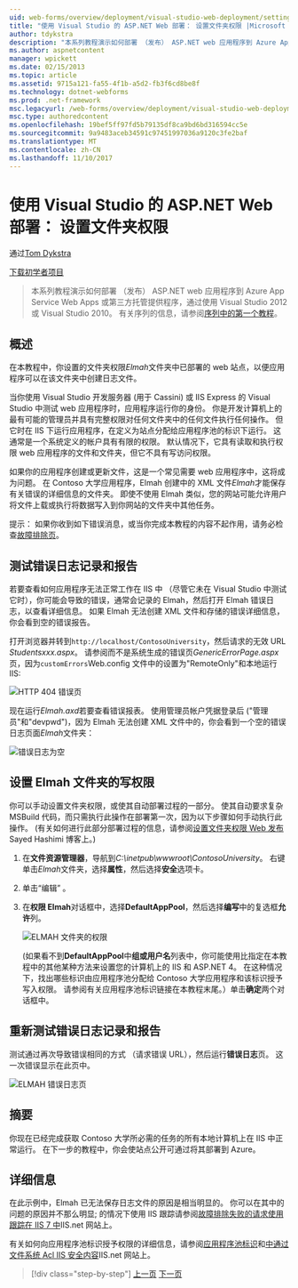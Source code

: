 ```yaml
---
uid: web-forms/overview/deployment/visual-studio-web-deployment/setting-folder-permissions
title: "使用 Visual Studio 的 ASP.NET Web 部署： 设置文件夹权限 |Microsoft 文档"
author: tdykstra
description: "本系列教程演示如何部署 （发布） ASP.NET web 应用程序到 Azure App Service Web Apps 或第三方托管提供程序，使用的..."
ms.author: aspnetcontent
manager: wpickett
ms.date: 02/15/2013
ms.topic: article
ms.assetid: 9715a121-fa55-4f1b-a5d2-fb3f6cd8be8f
ms.technology: dotnet-webforms
ms.prod: .net-framework
msc.legacyurl: /web-forms/overview/deployment/visual-studio-web-deployment/setting-folder-permissions
msc.type: authoredcontent
ms.openlocfilehash: 19bef5ff97fd5b79135df8ca9bd6bd316594cc5e
ms.sourcegitcommit: 9a9483aceb34591c97451997036a9120c3fe2baf
ms.translationtype: MT
ms.contentlocale: zh-CN
ms.lasthandoff: 11/10/2017
---
```

<a name="aspnet-web-deployment-using-visual-studio-setting-folder-permissions"></a>使用 Visual Studio 的 ASP.NET Web 部署： 设置文件夹权限
====================
通过[Tom Dykstra](https://github.com/tdykstra)

[下载初学者项目](http://go.microsoft.com/fwlink/p/?LinkId=282627)

> 本系列教程演示如何部署 （发布） ASP.NET web 应用程序到 Azure App Service Web Apps 或第三方托管提供程序，通过使用 Visual Studio 2012 或 Visual Studio 2010。 有关序列的信息，请参阅[序列中的第一个教程](introduction.md)。


## <a name="overview"></a>概述

在本教程中，你设置的文件夹权限*Elmah*文件夹中已部署的 web 站点，以便应用程序可以在该文件夹中创建日志文件。

当你使用 Visual Studio 开发服务器 (用于 Cassini) 或 IIS Express 的 Visual Studio 中测试 web 应用程序时，应用程序运行你的身份。 你是开发计算机上的最有可能的管理员并具有完整权限对任何文件夹中的任何文件执行任何操作。 但它时在 IIS 下运行应用程序，在定义为站点分配给应用程序池的标识下运行。 这通常是一个系统定义的帐户具有有限的权限。 默认情况下，它具有读取和执行权限 web 应用程序的文件和文件夹，但它不具有写访问权限。

如果你的应用程序创建或更新文件，这是一个常见需要 web 应用程序中，这将成为问题。 在 Contoso 大学应用程序，Elmah 创建中的 XML 文件*Elmah*才能保存有关错误的详细信息的文件夹。 即使不使用 Elmah 类似，您的网站可能允许用户将文件上载或执行将数据写入到你网站的文件夹中其他任务。

提示： 如果你收到如下错误消息，或当你完成本教程的内容不起作用，请务必检查[故障排除页](troubleshooting.md)。

## <a name="test-error-logging-and-reporting"></a>测试错误日志记录和报告

若要查看如何应用程序无法正常工作在 IIS 中 （尽管它未在 Visual Studio 中测试它时），你可能会导致的错误，通常会记录的 Elmah，然后打开 Elmah 错误日志，以查看详细信息。 如果 Elmah 无法创建 XML 文件和存储的错误详细信息，你会看到空的错误报告。

打开浏览器并转到`http://localhost/ContosoUniversity`，然后请求的无效 URL *Studentsxxx.aspx*。 请参阅而不是系统生成的错误页*GenericErrorPage.aspx*页，因为`customErrors`Web.config 文件中的设置为"RemoteOnly"和本地运行 IIS:

![HTTP 404 错误页](setting-folder-permissions/_static/image1.png)

现在运行*Elmah.axd*若要查看错误报表。 使用管理员帐户凭据登录后 (&quot;管理员&quot;和&quot;devpwd&quot;)，因为 Elmah 无法创建 XML 文件中的，你会看到一个空的错误日志页面*Elmah*文件夹：

![错误日志为空](setting-folder-permissions/_static/image2.png)

## <a name="set-write-permission-on-the-elmah-folder"></a>设置 Elmah 文件夹的写权限

你可以手动设置文件夹权限，或使其自动部署过程的一部分。 使其自动要求复杂 MSBuild 代码，而只需执行此操作在部署第一次，因为以下步骤如何手动执行此操作。 (有关如何进行此部分部署过程的信息，请参阅[设置文件夹权限 Web 发布](http://sedodream.com/2011/11/08/SettingFolderPermissionsOnWebPublish.aspx)Sayed Hashimi 博客上。)

1. 在**文件资源管理器**，导航到*C:\inetpub\wwwroot\ContosoUniversity*。 右键单击*Elmah*文件夹，选择**属性**，然后选择**安全**选项卡。
2. 单击“编辑” 。
3. 在**权限 Elmah**对话框中，选择**DefaultAppPool**，然后选择**编写**中的复选框**允许**列。

    ![ELMAH 文件夹的权限](setting-folder-permissions/_static/image3.png)

    (如果看不到**DefaultAppPool**中**组或用户名**列表中，你可能使用比指定在本教程中的其他某种方法来设置您的计算机上的 IIS 和 ASP.NET 4。 在这种情况下，找出哪些标识由应用程序池分配给 Contoso 大学应用程序和该标识授予写入权限。 请参阅有关应用程序池标识链接在本教程末尾。）单击**确定**两个对话框中。

## <a name="retest-error-logging-and-reporting"></a>重新测试错误日志记录和报告

测试通过再次导致错误相同的方式 （请求错误 URL），然后运行**错误日志**页。 这一次错误显示在此页中。

![ELMAH 错误日志页](setting-folder-permissions/_static/image4.png)

## <a name="summary"></a>摘要

你现在已经完成获取 Contoso 大学所必需的任务的所有本地计算机上在 IIS 中正常运行。 在下一步的教程中，你会使站点公开可通过将其部署到 Azure。

## <a name="more-information"></a>详细信息

在此示例中，Elmah 已无法保存日志文件的原因是相当明显的。 你可以在其中的问题的原因并不那么明显; 的情况下使用 IIS 跟踪请参阅[故障排除失败的请求使用跟踪在 IIS 7 中](https://www.iis.net/learn/troubleshoot/using-failed-request-tracing/troubleshooting-failed-requests-using-tracing-in-iis)IIS.net 网站上。

有关如何向应用程序池标识授予权限的详细信息，请参阅[应用程序池标识](https://www.iis.net/learn/manage/configuring-security/application-pool-identities)和[中通过文件系统 Acl IIS 安全内容](https://www.iis.net/learn/get-started/planning-for-security/secure-content-in-iis-through-file-system-acls)IIS.net 网站上。

>[!div class="step-by-step"]
[上一页](deploying-to-iis.md)
[下一页](deploying-to-production.md)
